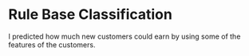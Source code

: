 # Rule Base Classification

I predicted how much new customers could earn by using some of the features of the customers.
